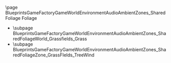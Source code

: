 \page BlueprintsGameFactoryGameWorldEnvironmentAudioAmbientZones_SharedFoliage Foliage
- \subpage BlueprintsGameFactoryGameWorldEnvironmentAudioAmbientZones_SharedFoliageWorld_Grassfields_Grass
- \subpage BlueprintsGameFactoryGameWorldEnvironmentAudioAmbientZones_SharedFoliageZone_GrassFIelds_TreeWind
